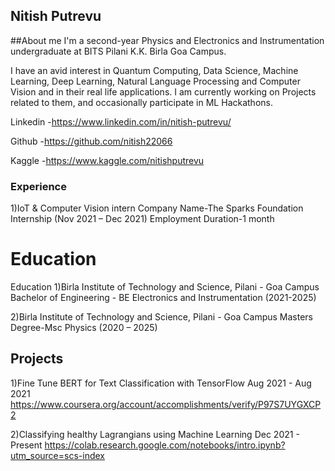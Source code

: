 ## Nitish Putrevu

##About me
I'm a second-year Physics and Electronics and Instrumentation undergraduate at BITS Pilani K.K. Birla Goa Campus.

I have an avid interest in Quantum Computing,
Data Science, Machine Learning, Deep Learning, Natural Language Processing and Computer Vision and in their real life applications. I am currently working on Projects related to them, and occasionally participate in ML Hackathons.

Linkedin -https://www.linkedin.com/in/nitish-putrevu/

Github -https://github.com/nitish22066

Kaggle -https://www.kaggle.com/nitishputrevu


### Experience
1)IoT & Computer Vision intern
Company Name-The Sparks Foundation Internship
(Nov 2021 – Dec 2021)
Employment Duration-1 month



# Education
Education
1)Birla Institute of Technology and Science, Pilani - Goa Campus
Bachelor of Engineering - BE Electronics and Instrumentation
(2021-2025)

2)Birla Institute of Technology and Science, Pilani - Goa Campus
Masters Degree-Msc Physics
(2020 – 2025)

## Projects
 
1)Fine Tune BERT for Text Classification with TensorFlow
Aug 2021 - Aug 2021
https://www.coursera.org/account/accomplishments/verify/P97S7UYGXCP2
 
2)Classifying healthy Lagrangians using Machine Learning
Dec 2021 - Present
https://colab.research.google.com/notebooks/intro.ipynb?utm_source=scs-index




